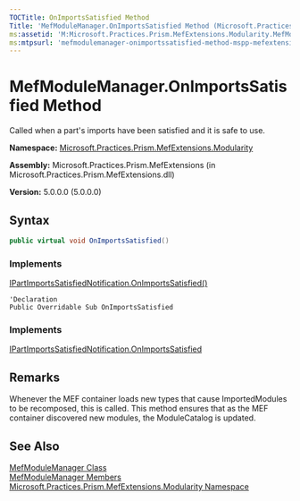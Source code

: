 ```yaml
---
TOCTitle: OnImportsSatisfied Method
Title: 'MefModuleManager.OnImportsSatisfied Method (Microsoft.Practices.Prism.MefExtensions.Modularity)'
ms:assetid: 'M:Microsoft.Practices.Prism.MefExtensions.Modularity.MefModuleManager.OnImportsSatisfied'
ms:mtpsurl: 'mefmodulemanager-onimportssatisfied-method-mspp-mefextensions-modularity.md'
---
```


# MefModuleManager.OnImportsSatisfied Method

Called when a part's imports have been satisfied and it is safe to use.

**Namespace:** [Microsoft.Practices.Prism.MefExtensions.Modularity](/patterns-practices/reference/mspp-mefextensions-modularity-namespace)

**Assembly:** Microsoft.Practices.Prism.MefExtensions (in Microsoft.Practices.Prism.MefExtensions.dll)

**Version:** 5.0.0.0 (5.0.0.0)

## Syntax

```C#
public virtual void OnImportsSatisfied()
```

### Implements

[IPartImportsSatisfiedNotification.OnImportsSatisfied()](http://msdn.microsoft.com/en-us/library/dd833579)


```VB
'Declaration
Public Overridable Sub OnImportsSatisfied
```

### Implements

[IPartImportsSatisfiedNotification.OnImportsSatisfied](http://msdn.microsoft.com/en-us/library/dd833579)

## Remarks

 Whenever the MEF container loads new types that cause ImportedModules to be recomposed, this is called. This method ensures that as the MEF container discovered new modules, the ModuleCatalog is updated.

## See Also

[MefModuleManager Class](/patterns-practices/reference/mefmodulemanager-class-mspp-mefextensions-modularity)  
[MefModuleManager Members](/patterns-practices/reference/mefmodulemanager-members-mspp-mefextensions-modularity)  
[Microsoft.Practices.Prism.MefExtensions.Modularity Namespace](/patterns-practices/reference/mspp-mefextensions-modularity-namespace)<br/>